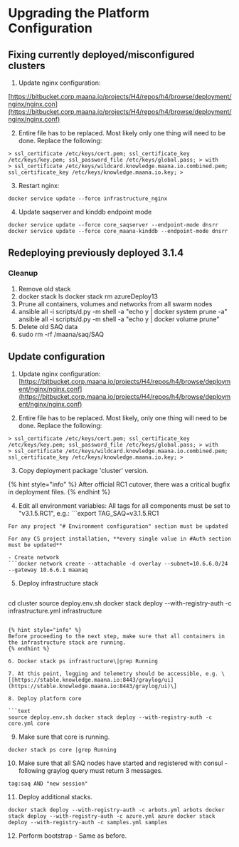 # Upgrading the Platform Configuration

## Fixing currently deployed/misconfigured clusters

1. Update nginx configuration:

[https://bitbucket.corp.maana.io/projects/H4/repos/h4/browse/deployment/nginx/nginx.con](https://bitbucket.corp.maana.io/projects/H4/repos/h4/browse/deployment/nginx/nginx.conf)

2. Entire file has to be replaced. Most likely only one thing will need to be done. Replace the following:

```text
> ssl_certificate /etc/keys/cert.pem; ssl_certificate_key /etc/keys/key.pem; ssl_password_file /etc/keys/global.pass; > with
> ssl_certificate /etc/keys/wildcard.knowledge.maana.io.combined.pem; ssl_certificate_key /etc/keys/knowledge.maana.io.key; >
```

3. Restart nginx:

```text
docker service update --force infrastructure_nginx
```

4. Update saqserver and kinddb endpoint mode

```text
docker service update --force core_saqserver --endpoint-mode dnsrr
docker service update --force core_maana-kinddb --endpoint-mode dnsrr
```

## Redeploying previously deployed 3.1.4

### Cleanup

1. Remove old stack
2. docker stack ls docker stack rm azureDeploy13
3. Prune all containers, volumes and networks from all swarm nodes
4. ansible all -i scripts/d.py -m shell -a "echo y \| docker system prune -a" ansible all -i scripts/d.py -m shell -a "echo y \| docker volume prune"
5. Delete old SAQ data
6. sudo rm -rf /maana/saq/SAQ

## Update configuration

  
1. Update nginx configuration: [https://bitbucket.corp.maana.io/projects/H4/repos/h4/browse/deployment/nginx/nginx.conf](https://bitbucket.corp.maana.io/projects/H4/repos/h4/browse/deployment/nginx/nginx.conf)

2. Entire file has to be replaced. Most likely, only one thing will need to be done. Replace the following:

```text
> ssl_certificate /etc/keys/cert.pem; ssl_certificate_key /etc/keys/key.pem; ssl_password_file /etc/keys/global.pass; > with
> ssl_certificate /etc/keys/wildcard.knowledge.maana.io.combined.pem; ssl_certificate_key /etc/keys/knowledge.maana.io.key; >
```

3. Copy deployment package 'cluster' version. 

{% hint style="info" %}
After official RC1 cutover, there was a critical bugfix in deployment files.
{% endhint %}

4. Edit all environment variables: All tags for all components must be set to "v3.1.5.RC1", e.g.: \`\`\`export TAG\_SAQ=v3.1.5.RC1

```text
For any project "# Environment configuration" section must be updated

For any CS project installation, **every single value in #Auth section must be updated**

- Create network
```docker network create --attachable -d overlay --subnet=10.6.6.0/24 --gateway 10.6.6.1 maanaq
```

5. Deploy infrastructure stack

```text
```
cd cluster
source deploy.env.sh
docker stack deploy --with-registry-auth -c infrastructure.yml infrastructure
```

{% hint style="info" %}
Before proceeding to the next step, make sure that all containers in the infrastructure stack are running.
{% endhint %}

6. Docker stack ps infrastructure\|grep Running

7. At this point, logging and telemetry should be accessible, e.g. \[[https://stable.knowledge.maana.io:8443/graylog/ui](https://stable.knowledge.maana.io:8443/graylog/ui)\]

8. Deploy platform core

```text
source deploy.env.sh docker stack deploy --with-registry-auth -c core.yml core
```

9. Make sure that core is running.

```text
docker stack ps core |grep Running
```

10. Make sure that all SAQ nodes have started and registered with consul - following graylog query must return 3 messages.

```text
tag:saq AND "new session"
```

11. Deploy additional stacks.

```text
docker stack deploy --with-registry-auth -c arbots.yml arbots docker stack deploy --with-registry-auth -c azure.yml azure docker stack deploy --with-registry-auth -c samples.yml samples
```

12. Perform bootstrap - Same as before.

